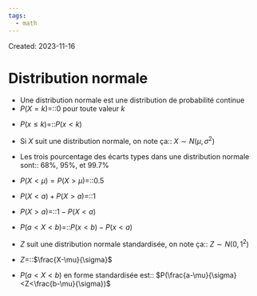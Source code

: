 ```yaml
---
tags:
  - math
---
```

Created: 2023-11-16

# Distribution normale
- Une distribution normale est une distribution de probabilité continue
- $P(X =k)$=::0 pour toute valeur $k$
<!--SR:!2023-12-16,20,250-->
- $P(x\leq k)$=::$P(x<k)$
<!--SR:!2024-01-11,33,250-->
- Si $X$ suit une distribution normale, on note ça:: $X\sim N(\mu,\sigma^{2})$
<!--SR:!2023-12-19,15,230-->
- Les trois pourcentage des écarts types dans une distribution normale sont:: 68%, 95%, et 99.7%
<!--SR:!2023-12-13,17,250-->
- $P(X <\mu) =P(X >\mu)$=::$0.5$
<!--SR:!2023-12-12,16,250-->
- $P(X<a)+P(X>a)$=::$1$
<!--SR:!2023-12-12,17,250-->
- $P(X>a)$=::$1-P(X<a)$
<!--SR:!2023-12-23,24,250-->
- $P(a<X<b)$=::$P(x<b)-P(x<a)$
<!--SR:!2023-12-29,20,230-->
- $Z$ suit une distribution normale standardisée, on note ça:: $Z\sim N(0,1^{2})$
<!--SR:!2024-01-13,36,250-->
- $Z$=::$\frac{X-\mu}{\sigma}$
<!--SR:!2023-12-23,17,230-->
- $P(a<X<b)$ en forme standardisée est:: $P(\frac{a-\mu}{\sigma}<Z<\frac{b-\mu}{\sigma})$
<!--SR:!2023-12-13,17,250-->